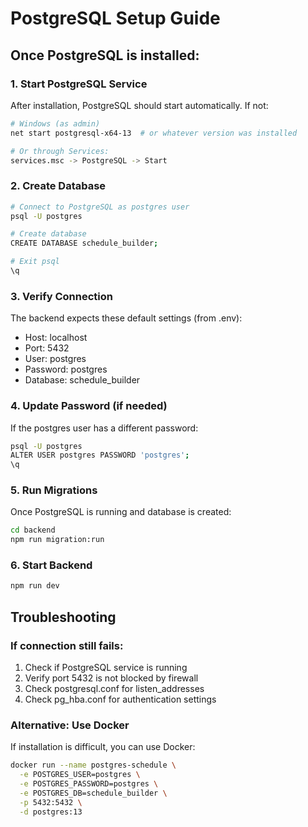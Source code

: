 # PostgreSQL Setup Guide

## Once PostgreSQL is installed:

### 1. Start PostgreSQL Service
After installation, PostgreSQL should start automatically. If not:
```bash
# Windows (as admin)
net start postgresql-x64-13  # or whatever version was installed

# Or through Services:
services.msc -> PostgreSQL -> Start
```

### 2. Create Database
```bash
# Connect to PostgreSQL as postgres user
psql -U postgres

# Create database
CREATE DATABASE schedule_builder;

# Exit psql
\q
```

### 3. Verify Connection
The backend expects these default settings (from .env):
- Host: localhost
- Port: 5432
- User: postgres
- Password: postgres
- Database: schedule_builder

### 4. Update Password (if needed)
If the postgres user has a different password:
```bash
psql -U postgres
ALTER USER postgres PASSWORD 'postgres';
\q
```

### 5. Run Migrations
Once PostgreSQL is running and database is created:
```bash
cd backend
npm run migration:run
```

### 6. Start Backend
```bash
npm run dev
```

## Troubleshooting

### If connection still fails:
1. Check if PostgreSQL service is running
2. Verify port 5432 is not blocked by firewall
3. Check postgresql.conf for listen_addresses
4. Check pg_hba.conf for authentication settings

### Alternative: Use Docker
If installation is difficult, you can use Docker:
```bash
docker run --name postgres-schedule \
  -e POSTGRES_USER=postgres \
  -e POSTGRES_PASSWORD=postgres \
  -e POSTGRES_DB=schedule_builder \
  -p 5432:5432 \
  -d postgres:13
```